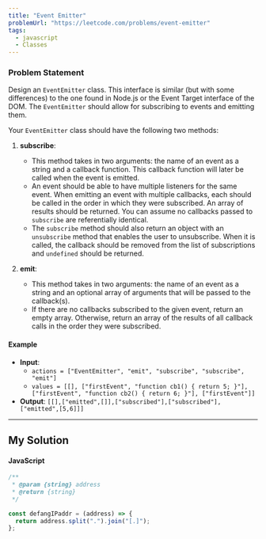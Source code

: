 ```yaml
---
title: "Event Emitter"
problemUrl: "https://leetcode.com/problems/event-emitter"
tags:
  - javascript
  - Classes
---
```

### Problem Statement

Design an `EventEmitter` class. This interface is similar (but with some differences) to the one found in Node.js or the Event Target interface of the DOM. The `EventEmitter` should allow for subscribing to events and emitting them.

Your `EventEmitter` class should have the following two methods:

1. **subscribe**: 
   - This method takes in two arguments: the name of an event as a string and a callback function. This callback function will later be called when the event is emitted.
   - An event should be able to have multiple listeners for the same event. When emitting an event with multiple callbacks, each should be called in the order in which they were subscribed. An array of results should be returned. You can assume no callbacks passed to `subscribe` are referentially identical.
   - The `subscribe` method should also return an object with an `unsubscribe` method that enables the user to unsubscribe. When it is called, the callback should be removed from the list of subscriptions and `undefined` should be returned.

2. **emit**: 
   - This method takes in two arguments: the name of an event as a string and an optional array of arguments that will be passed to the callback(s).
   - If there are no callbacks subscribed to the given event, return an empty array. Otherwise, return an array of the results of all callback calls in the order they were subscribed.

#### Example 

- **Input**: 
  - `actions = ["EventEmitter", "emit", "subscribe", "subscribe", "emit"]`
  - `values = [[], ["firstEvent", "function cb1() { return 5; }"],  ["firstEvent", "function cb2() { return 6; }"], ["firstEvent"]]`
- **Output**: `[[],["emitted",[]],["subscribed"],["subscribed"],["emitted",[5,6]]]`


---
## My Solution

#### JavaScript

```javascript
/**
 * @param {string} address
 * @return {string}
 */

const defangIPaddr = (address) => {
  return address.split(".").join("[.]");
};
```
